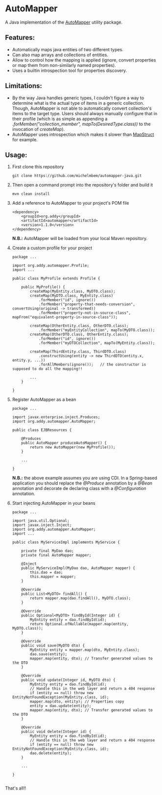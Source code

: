 # AutoMapper
A Java implementation of the [AutoMapper](https://automapper.org/) utility package.

## Features:

* Automatically maps java entities of two different types.
* Can also map arrays and collections of entities.
* Allow to control how the mapping is applied (ignore, convert properties or map them from non-similarly named properties).
* Uses a builtin introspection tool for properties discovery.

## Limitations:

* By the way Java handles generic types, I couldn't figure a way to determine what is the actual type of items in a generic collection. Though, AutoMapper is not able to automatically convert collection's items to the target type. Users should always manually configure that in their profile (which is as simple as appending a *.forMember("collection_member", mapTo(DesiredType.class))* to the invocation of *createMap*).
* AutoMapper uses introspection which makes it slower than [MapStruct](https://mapstruct.org/) for example.

## Usage:

1. First clone this repository

    ``git clone https://github.com/michelmbem/automapper-java.git``

2. Then open a command prompt into the repository's folder and build it

    ``mvn clean install``

3. Add a reference to AutoMapper to your project's POM file

    ````
    <dependency>
        <groupId>org.addy</groupId>
        <artifactId>automapper</artifactId>
        <version>1.1.0</version>
    </dependency>
    ````

    **N.B.:** AutoMapper will be loaded from your local Maven repository.

4. Create a custom profile for your project

    ````
    package ...

    import org.addy.automapper.Profile;
    import ...

    public class MyProfile extends Profile {
        
        public MyProfile() {
            createMap(MyEntity.class, MyDTO.class);
            createMap(MyDTO.class, MyEntity.class)
                .forMember("id", ignore())
                .forMember("property-that-needs-conversion", convertUsing(original -> transformed))
                .forMember("property-not-in-source-class", mapFrom("equivalent-property-in-source-class"));

            createMap(OtherEntity.class, OtherDTO.class);
                .forMember("myEntityCollection", mapTo(MyDTO.class));
            createMap(OtherDTO.class, OtherEntity.class);
                .forMember("id", ignore())
                .forMember("myDTOCollection", mapTo(MyEntity.class));
            
            createMap(ThirdEntity.class, ThirdDTO.class)
            	.constructUsing(entity -> new ThirdDTO(entity.x, entity.y, ...))
            	.forAllMembers(ignore());	// the constructor is supposed to do all the mapping!!
            
            ...
        }

    }
    ````

5. Register AutoMapper as a bean

    ````
    package ...

    import javax.enterprise.inject.Produces;
    import org.addy.automapper.AutoMapper;

    public class EJBResources {
        
        @Produces
        public AutoMapper produceAutoMapper() {
            return new AutoMapper(new MyProfile());
        }

        ...

    }

    ````

    **N.B.:** the above example assumes you are using CDI. In a Spring-based application you should replace the *@Produce* annotation by a *@Bean* annotation and decorate de declaring class with a *@Configuration* annotation.

6. Start injecting AutoMapper in your beans

    ````
    package ...

    import java.util.Optional;
    import javax.inject.Inject;
    import org.addy.automapper.AutoMapper;
    import ...

    public class MyServiceImpl implements MyService {

        private final MyDao dao;
        private final AutoMapper mapper;
        
        @Inject
        public MyServiceImpl(MyDao dao, AutoMapper mapper) {
            this.dao = dao;
            this.mapper = mapper;
        }

        @Override
        public List<MyDTO> findAll() {
            return mapper.map(dao.findAll(), MyDTO.class);
        }

        @Override
        public Optional<MyDTO> findById(Integer id) {
            MyEntity entity = dao.findById(id);
            return Optional.ofNullable(mapper.map(entity, MyDTO.class));
        }

        @Override
        public void save(MyDTO dto) {
            MyEntity entity = mapper.map(dto, MyEntity.class);
            dao.save(entity);
            mapper.map(entity, dto); // Transfer generated values to the DTO
        }

        @Override
        public void update(Integer id, MyDTO dto) {
            MyEntity entity = dao.findById(id);
            // Handle this in the web layer and return a 404 response
            if (entity == null) throw new EntityNotFoundException(MyEntity.class, id);
            mapper.map(dto, entity); // Properties copy
            entity = dao.update(entity);
            mapper.map(entity, dto); // Transfer generated values to the DTO
        }

        @Override
        public void delete(Integer id) {
            MyEntity entity = dao.findById(id);
            // Handle this in the web layer and return a 404 response
            if (entity == null) throw new EntityNotFoundException(MyEntity.class, id);
            dao.delete(entity);
        }

        ...

    }


    ````

That's all!!
